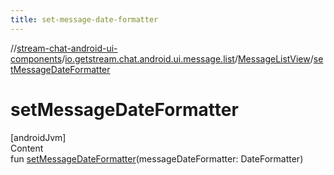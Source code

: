 ```yaml
---
title: set-message-date-formatter
---
```

//[stream-chat-android-ui-components](../../../index.md)/[io.getstream.chat.android.ui.message.list](../index.md)/[MessageListView](index.md)/[setMessageDateFormatter](setMessageDateFormatter.md)



# setMessageDateFormatter  
[androidJvm]  
Content  
fun [setMessageDateFormatter](setMessageDateFormatter.md)(messageDateFormatter: DateFormatter)  



